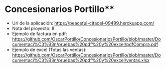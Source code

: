 # Concesionarios Portillo**
* Url de la aplicación: https://peaceful-citadel-09499.herokuapp.com/
* Nota del proyecto: 8.
* Ejemplo de factura en pdf: https://github.com/OscarPortillo/ConcesionariosPortillo/blob/master/Documentaci%C3%B3n/pruebas%20pdf%20y%20excel/pdfCompra.pdf
* Ejemplo de excel (Totas las ventas): https://github.com/OscarPortillo/ConcesionariosPortillo/blob/master/Documentaci%C3%B3n/pruebas%20pdf%20y%20excel/ventas.xlsx